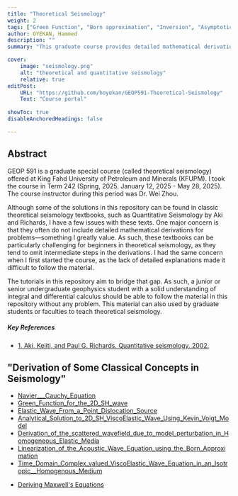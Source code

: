 ```yaml
---
title: "Theoretical Seismology" 
weight: 2
tags: ["Green Function", "Born approximation", "Inversion", "Asymptotic", "Acoustic Wave", "Elastic Wave","Calculus"]
author: OYEKAN, Hammed 
description: "" 
summary: "This graduate course provides detailed mathematical derivations of classical solutions in theoretical seismology."

cover:
    image: "seismology.png"
    alt: "theoretical and quantitative seismology"
    relative: true
editPost:
    URL: "https://github.com/hoyekan/GEOP591-Theoretical-Seismology"
    Text: "Course portal"
    
showToc: true
disableAnchoredHeadings: false

---
```


## Abstract

GEOP 591 is a graduate special course (called theoretical seismology) offered at King Fahd University of Petroleum and Minerals (KFUPM). I took the course in Term 242  (Spring, 2025. January 12, 2025 - May 28, 2025). The course instructor during this period was Dr. Wei Zhou. <br>

Although some of the solutions in this repository can be found in classic theoretical seismology textbooks, such as Quantitative Seismology by Aki and Richards, I have a few issues with these texts. One major concern is that they often do not include detailed mathematical derivations for problems—something I greatly value. As such, these textbooks can be particularly challenging for beginners in theoretical seismology, as they tend to omit intermediate steps in the derivations. I had the same concern when I first started the course, as the lack of detailed explanations made it difficult to follow the material. <br>

The tutorials in this repository aim to bridge that gap. As such, a junior or senior undergraduate geophysics student with a solid understanding of integral and differential calculus should be able to follow the material in this repository without any problem. This material can also used by graduate students or faculties to teach theoretical seismology.

##### Key References

+ [1. Aki, Keiiti, and Paul G. Richards. Quantitative seismology. 2002.](https://drive.google.com/file/d/1lSXs7zHpepTfSd_eN5CxqROIgesGQ_cJ/view)

## "Derivation of Some Classical Concepts in Seismology"

+ [Navier___Cauchy_Equation](Navier___Cauchy_Equation.pdf)
+ [Green_Function_for_the_2D_SH_wave](Green_Function_for_the_2D_SH_wave.pdf)
+ [Elastic_Wave_From_a_Point_Dislocation_Source](Elastic_Wave_From_a_Point_Dislocation_Source.pdf)
+ [Analytical_Solution_to_2D_SH_ViscoElastic_Wave_Using_Kevin_Voigt_Model](Analytical_Solution_to_2D_SH_ViscoElastic_Wave_Using_Kevin_Voigt_Model.pdf)
+ [Derivation_of_the_scattered_wavefield_due_to_model_perturbation_in_Homogeneous_Elastic_Media](Derivation_of_the_scattered_wavefield_due_to_model_perturbation_in_Homogeneous_Elastic_Media.pdf)
+ [Linearization_of_the_Acoustic_Wave_Equation_using_the_Born_Approximation](Linearization_of_the_Acoustic_Wave_Equation_using_the_Born_Approximation.pdf)
+ [Time_Domain_Complex_valued_ViscoElastic_Wave_Equation_in_an_Isotropic__Homogenous_Medium](Time_Domain_Complex_valued_ViscoElastic_Wave_Equation_in_an_Isotropic__Homogenous_Medium.pdf)



<!-- + [What is vorticity?](https://youtu.be/LP9VHEUzyHA?si=WmrRrO19scNPWLdo) -->
+ [Deriving Maxwell's Equations](https://youtube.com/playlist?list=PL_0o6P_S88zZmu1NdHb1nB_xjjBQXLGPB&si=ZuLK8qgtK7NL_J8K)
<!--+ [What is Luminosity?](https://youtu.be/S0bQEyiq-6o?si=xVIUODrI2NB4Y9hX) -->


